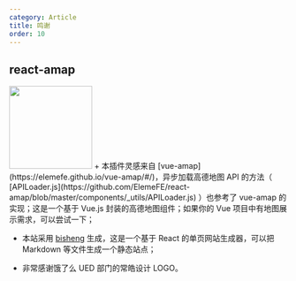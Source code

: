 ```yaml
---
category: Article
title: 鸣谢
order: 10
---
```


## react-amap

<img width="150" src="https://cloud.githubusercontent.com/assets/3898898/23833571/e5c7ae68-0782-11e7-8590-cecf4f3c969f.png" />
+ 本插件灵感来自 [vue-amap](https://elemefe.github.io/vue-amap/#/)，异步加载高德地图 API 的方法（ [APILoader.js](https://github.com/ElemeFE/react-amap/blob/master/components/_utils/APILoader.js) ）也参考了 vue-amap 的实现；这是一个基于 Vue.js 封装的高德地图组件；如果你的 Vue 项目中有地图展示需求，可以尝试一下；

+ 本站采用 [bisheng](https://github.com/benjycui/bisheng) 生成，这是一个基于 React 的单页网站生成器，可以把 Markdown 等文件生成一个静态站点；

+ 非常感谢饿了么 UED 部门的常皓设计 LOGO。
